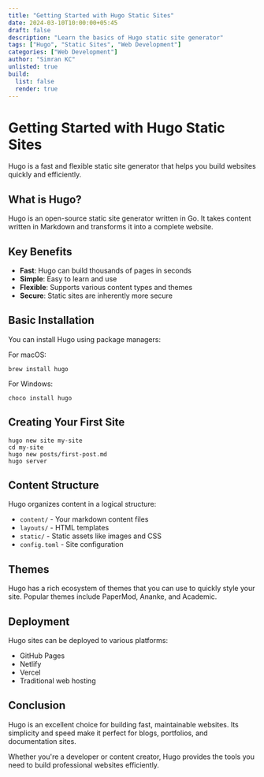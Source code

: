 ```yaml
---
title: "Getting Started with Hugo Static Sites"
date: 2024-03-10T10:00:00+05:45
draft: false
description: "Learn the basics of Hugo static site generator"
tags: ["Hugo", "Static Sites", "Web Development"]
categories: ["Web Development"]
author: "Simran KC"
unlisted: true
build:
  list: false
  render: true
---
```


# Getting Started with Hugo Static Sites

Hugo is a fast and flexible static site generator that helps you build websites quickly and efficiently.

## What is Hugo?

Hugo is an open-source static site generator written in Go. It takes content written in Markdown and transforms it into a complete website.

## Key Benefits

- **Fast**: Hugo can build thousands of pages in seconds
- **Simple**: Easy to learn and use
- **Flexible**: Supports various content types and themes
- **Secure**: Static sites are inherently more secure

## Basic Installation

You can install Hugo using package managers:

For macOS:
```
brew install hugo
```

For Windows:
```
choco install hugo
```

## Creating Your First Site

```
hugo new site my-site
cd my-site
hugo new posts/first-post.md
hugo server
```

## Content Structure

Hugo organizes content in a logical structure:

- `content/` - Your markdown content files
- `layouts/` - HTML templates
- `static/` - Static assets like images and CSS
- `config.toml` - Site configuration

## Themes

Hugo has a rich ecosystem of themes that you can use to quickly style your site. Popular themes include PaperMod, Ananke, and Academic.

## Deployment

Hugo sites can be deployed to various platforms:

- GitHub Pages
- Netlify
- Vercel
- Traditional web hosting

## Conclusion

Hugo is an excellent choice for building fast, maintainable websites. Its simplicity and speed make it perfect for blogs, portfolios, and documentation sites.

Whether you're a developer or content creator, Hugo provides the tools you need to build professional websites efficiently.
